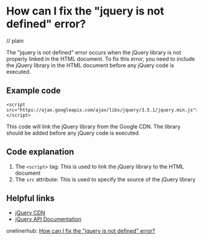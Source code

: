 # How can I fix the "jquery is not defined" error?
// plain

The "jquery is not defined" error occurs when the jQuery library is not properly linked in the HTML document. To fix this error, you need to include the jQuery library in the HTML document before any jQuery code is executed.

## Example code

```
<script src="https://ajax.googleapis.com/ajax/libs/jquery/3.5.1/jquery.min.js"></script>
```

This code will link the jQuery library from the Google CDN. The library should be added before any jQuery code is executed.

## Code explanation


1. The `<script>` tag: This is used to link the jQuery library to the HTML document
2. The `src` attribute: This is used to specify the source of the jQuery library

## Helpful links

- [jQuery CDN](https://code.jquery.com/)
- [jQuery API Documentation](https://api.jquery.com/)

onelinerhub: [How can I fix the "jquery is not defined" error?](https://onelinerhub.com/jquery/how-can-i-fix-the--jquery-is-not-defined--error)